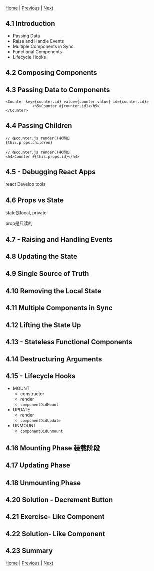 [Home](../../README.md) | [Previous](../Chapter3/README.md) | [Next](../Chapter5/README.md)

## 4.1 Introduction

- Passing Data
- Raise and Handle Events
- Multiple Components in Sync
- Functional Components
- Lifecycle Hooks

## 4.2 Composing Components

## 4.3 Passing Data to Components

```react
<Counter key={counter.id} value={counter.value} id={counter.id}>
            <h5>Counter #{counter.id}</h5>
</Counter>
```



## 4.4 Passing Children

```react
// 在counter.js render()中添加
{this.props.children}

// 在counter.js render()中添加
<h4>Counter #{this.props.id}</h4>
```



## 4.5 - Debugging React Apps

react Develop tools

## 4.6 Props vs State

state是local, private

prop是只读的

## 4.7 - Raising and Handling Events

## 4.8 Updating the State

## 4.9 Single Source of Truth

## 4.10 Removing the Local State

## 4.11 Multiple Components in Sync

## 4.12 Lifting the State Up

## 4.13 - Stateless Functional Components

## 4.14 Destructuring Arguments

## 4.15 - Lifecycle Hooks

- MOUNT
  - constructor
  - render
  - `componentDidMount`
- UPDATE
  - render
  - `componentDidUpdate`
- UNMOUNT
  - `componentDidUnmount`

## 4.16 Mounting Phase 装载阶段

## 4.17 Updating Phase

## 4.18 Unmounting Phase

## 4.20 Solution - Decrement Button

## 4.21 Exercise- Like Component

## 4.22 Solution- Like Component

## 4.23 Summary

[Home](../../README.md) | [Previous](../Chapter3/README.md) | [Next](../Chapter5/README.md)
